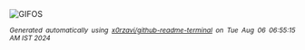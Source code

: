 <div align="justify">
<picture>
    <source media="(prefers-color-scheme: dark)" srcset="https://i.ibb.co/z7w0frM/output-gif.gif">
    <source media="(prefers-color-scheme: light)" srcset="https://i.ibb.co/z7w0frM/output-gif.gif">
    <img alt="GIFOS" src="https://i.ibb.co/z7w0frM/output-gif.gif">
</picture>

<sub><i>Generated automatically using [x0rzavi/github-readme-terminal](https://github.com/x0rzavi/github-readme-terminal) on Tue Aug 06 06:55:15 AM IST 2024</i></sub>

<!-- <details>
<summary>More details</summary>

</details> -->
</div>

<!-- Image deletion URL: https://ibb.co/8dVS80C/e890212d4d9ace5cbf6c400cab22b02d -->